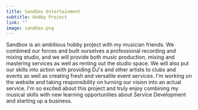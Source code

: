 ```yaml
---
title: Sandbox Entertainment
subtitle: Hobby Project
link: ""
image: sandbox.png
---
```


Sandbox is an ambitious hobby project with my musician friends. We combined our forces and built ourselves a professional recording and mixing studio, and we will provide both music production, mixing and mastering services as well as renting out the studio space. We will also put our skills into action with providing DJ's and other artists to clubs and events as well as creating fresh and versatile event services. I'm working on the website and taking responsibility on turning our vision into an actual service. I'm so excited about this project and truly enjoy combining my musical skills with new learning opportunities about Service Development and starting up a business.